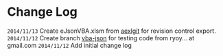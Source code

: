 # Change Log

```2014/11/13``` Create eJsonVBA.xlsm from [aexlgit](https://github.com/peterennis/aexlgit) for revision control export.
```2014/11/12``` Create branch [vba-json](https://code.google.com/u/114848544654196903708/) for testing code from ryoy... at gmail.com
```2014/11/12``` Add initial change log